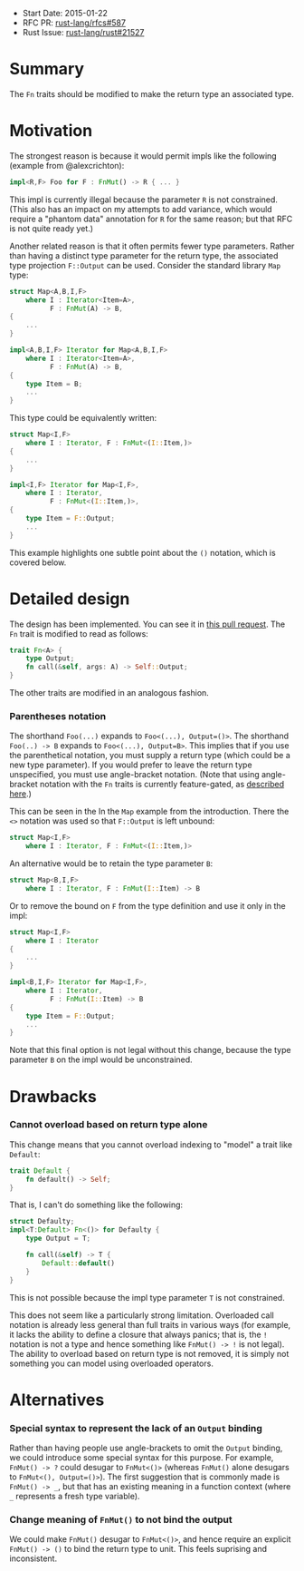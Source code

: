 - Start Date: 2015-01-22
- RFC PR: [rust-lang/rfcs#587](https://github.com/rust-lang/rfcs/pull/587)
- Rust Issue: [rust-lang/rust#21527](https://github.com/rust-lang/rust/issues/21527)

# Summary

The `Fn` traits should be modified to make the return type an associated type.

# Motivation

The strongest reason is because it would permit impls like the following
(example from @alexcrichton):

```rust
impl<R,F> Foo for F : FnMut() -> R { ... }
```

This impl is currently illegal because the parameter `R` is not
constrained. (This also has an impact on my attempts to add variance,
which would require a "phantom data" annotation for `R` for the same
reason; but that RFC is not quite ready yet.)

Another related reason is that it often permits fewer type parameters.
Rather than having a distinct type parameter for the return type, the
associated type projection `F::Output` can be used. Consider the standard
library `Map` type:

```rust
struct Map<A,B,I,F>
    where I : Iterator<Item=A>,
          F : FnMut(A) -> B,
{
    ...
}

impl<A,B,I,F> Iterator for Map<A,B,I,F>
    where I : Iterator<Item=A>,
          F : FnMut(A) -> B,
{
    type Item = B;
    ...
}
```

This type could be equivalently written:

```rust
struct Map<I,F>
    where I : Iterator, F : FnMut<(I::Item,)>
{
    ...
}

impl<I,F> Iterator for Map<I,F>,
    where I : Iterator,
          F : FnMut<(I::Item,)>,
{
    type Item = F::Output;
    ...
}
```

This example highlights one subtle point about the `()` notation,
which is covered below.

# Detailed design

The design has been implemented. You can see it in [this pull
request]. The `Fn` trait is modified to read as follows:

```rust
trait Fn<A> {
    type Output;
    fn call(&self, args: A) -> Self::Output;
}
```

The other traits are modified in an analogous fashion.

[this pull request]: https://github.com/rust-lang/rust/pull/21019

### Parentheses notation

The shorthand `Foo(...)` expands to `Foo<(...), Output=()>`. The
shorthand `Foo(..) -> B` expands to `Foo<(...), Output=B>`. This
implies that if you use the parenthetical notation, you must supply a
return type (which could be a new type parameter). If you would prefer
to leave the return type unspecified, you must use angle-bracket
notation. (Note that using angle-bracket notation with the `Fn` traits
is currently feature-gated, as [described here][18875].)

[18875]: https://github.com/rust-lang/rust/issues/18875

This can be seen in the In the `Map` example from the
introduction. There the `<>` notation was used so that `F::Output` is
left unbound:

```rust
struct Map<I,F>
    where I : Iterator, F : FnMut<(I::Item,)>
```

An alternative would be to retain the type parameter `B`:

```rust
struct Map<B,I,F>
    where I : Iterator, F : FnMut(I::Item) -> B
```

Or to remove the bound on `F` from the type definition and use it only in the impl:

```rust
struct Map<I,F>
    where I : Iterator
{
    ...
}

impl<B,I,F> Iterator for Map<I,F>,
    where I : Iterator,
          F : FnMut(I::Item) -> B
{
    type Item = F::Output;
    ...
}
```

Note that this final option is not legal without this change, because
the type parameter `B` on the impl would be unconstrained.

# Drawbacks

### Cannot overload based on return type alone

This change means that you cannot overload indexing to "model" a trait
like `Default`:

```rust
trait Default {
    fn default() -> Self;
}
```

That is, I can't do something like the following:

```rust
struct Defaulty;
impl<T:Default> Fn<()> for Defaulty {
    type Output = T;

    fn call(&self) -> T {
        Default::default()
    }
}
```

This is not possible because the impl type parameter `T` is not constrained.

This does not seem like a particularly strong limitation. Overloaded
call notation is already less general than full traits in various ways
(for example, it lacks the ability to define a closure that always
panics; that is, the `!` notation is not a type and hence something
like `FnMut() -> !` is not legal). The ability to overload based on return type
is not removed, it is simply not something you can model using overloaded operators.

# Alternatives

### Special syntax to represent the lack of an `Output` binding

Rather than having people use angle-brackets to omit the `Output`
binding, we could introduce some special syntax for this purpose.  For
example, `FnMut() -> ?` could desugar to `FnMut<()>` (whereas
`FnMut()` alone desugars to `FnMut<(), Output=()>`). The first
suggestion that is commonly made is `FnMut() -> _`, but that has an
existing meaning in a function context (where `_` represents a fresh
type variable).

### Change meaning of `FnMut()` to not bind the output

We could make `FnMut()` desugar to `FnMut<()>`, and hence require an
explicit `FnMut() -> ()` to bind the return type to unit.  This feels
suprising and inconsistent.


